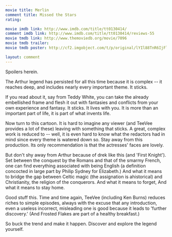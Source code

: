 ```yaml
---
movie title: Merlin
comment title: Missed the Stars
rating: 

movie imdb link: http://www.imdb.com/title/tt0130414/
comment imdb link: http://www.imdb.com/title/tt0130414/reviews-55
movie tmdb link: http://www.themoviedb.org/movie/7096
movie tmdb trailer: 
movie tmdb poster: http://cf2.imgobject.com/t/p/original/lYIl88TnR6IjFl0ACV59kSPvQYK.jpg

layout: comment
---
```


Spoilers herein.

The Arthur legend has persisted for all this time because it is complex -- it reaches deep, and includes nearly every important theme. It sticks.

If you read about it, say from Teddy White, you can take the already embellished frame and flesh it out with fantasies and conflicts from your own experience and fantasy. It sticks. It lives with you. It is more than an important part of life, it is part of what invents life.

Now turn to this cartoon. It is hard to imagine any viewer (and TeeVee provides a lot of these) leaving with something that sticks. A great, complex work is reduced to -- well, it is even hard to know what the redactors had in mind since every theme is watered down so. Stay away from this production. Its only recommendation is that the actresses' faces are lovely.

But don't shy away from Arthur because of drek like this (and 'First Knight'). Set between the conquest by the Romans and that of the smarmy French, one can find everything associated with being English (a definition concocted in large part by Philip Sydney for Elizabeth.) And what it means to bridge the gap between Celtic magic (the assignation is ahistorical) and Christianity, the religion of the conquerors. And what it means to forget, And what it means to stay home.

Good stuff this. Time and time again, TeeVee (including Ken Burns) reduces riches to simple episodes, always with the excuse that any introduction, even a useless incorrect, misleading one is good because it leads to 'further discovery.' (And Frosted Flakes are part of a healthy breakfast.)

So buck the trend and make it happen. Discover and explore the legend yourself.